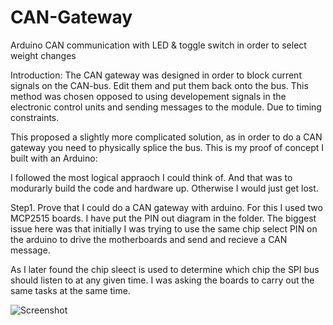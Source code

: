# CAN-Gateway
Arduino CAN communication with LED &amp; toggle switch in order to select weight changes

Introduction: The CAN gateway was designed in order to block current signals on the CAN-bus. Edit them and put them back onto the bus. This method was chosen opposed to using developement signals in the electronic control units and sending messages to the module. Due to timing constraints.

This proposed a slightly more complicated solution, as in order to do a CAN gateway you need to physically splice the bus. This is my proof of concept I built with an Arduino:

I followed the most logical appraoch I could think of. And that was to modurarly build the code and hardware up. Otherwise I would just get lost.

Step1. Prove that I could do a CAN gateway with arduino. 
For this I used two MCP2515 boards. I have put the PIN out diagram in the folder. The biggest issue here was that initially I was trying to use the same chip select PIN on the arduino to drive the motherboards and send and recieve a CAN message.

As I later found the chip sleect is used to determine which chip the SPI bus should listen to at any given time. I was asking the boards to carry out the same tasks at the same time.

![Screenshot](https://raw.githubusercontent.com/CameronCode22/CANGateway/main/Image_Folder_GitHub/CAN_Passthrough.png)


